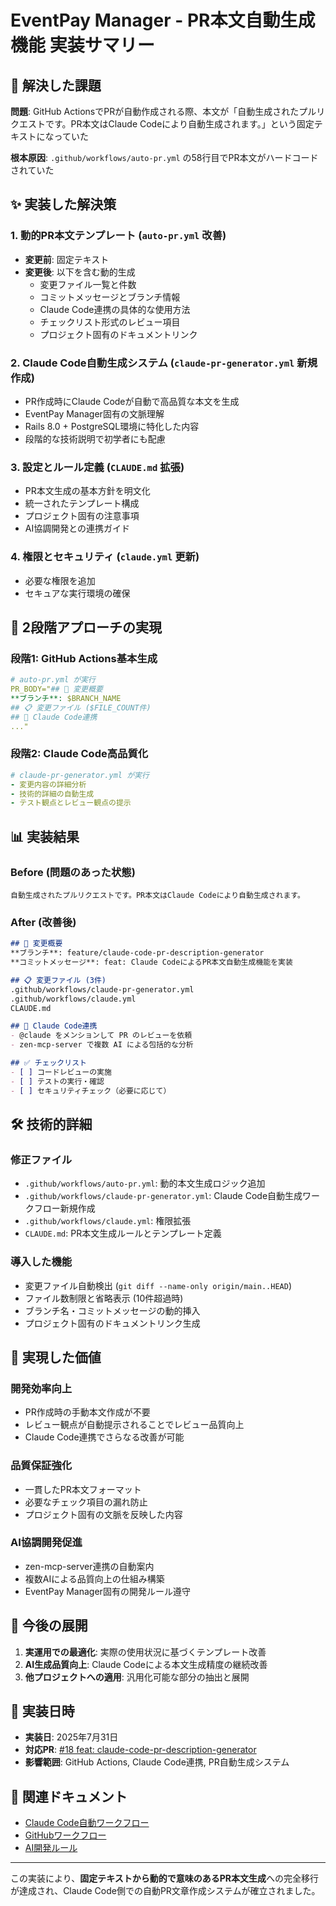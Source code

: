 # EventPay Manager - PR本文自動生成機能 実装サマリー

## 🎯 解決した課題
**問題**: GitHub ActionsでPRが自動作成される際、本文が「自動生成されたプルリクエストです。PR本文はClaude Codeにより自動生成されます。」という固定テキストになっていた

**根本原因**: `.github/workflows/auto-pr.yml` の58行目でPR本文がハードコードされていた

## ✨ 実装した解決策

### 1. 動的PR本文テンプレート (`auto-pr.yml` 改善)
- **変更前**: 固定テキスト
- **変更後**: 以下を含む動的生成
  - 変更ファイル一覧と件数
  - コミットメッセージとブランチ情報
  - Claude Code連携の具体的な使用方法
  - チェックリスト形式のレビュー項目
  - プロジェクト固有のドキュメントリンク

### 2. Claude Code自動生成システム (`claude-pr-generator.yml` 新規作成)
- PR作成時にClaude Codeが自動で高品質な本文を生成
- EventPay Manager固有の文脈理解
- Rails 8.0 + PostgreSQL環境に特化した内容
- 段階的な技術説明で初学者にも配慮

### 3. 設定とルール定義 (`CLAUDE.md` 拡張)
- PR本文生成の基本方針を明文化
- 統一されたテンプレート構成
- プロジェクト固有の注意事項
- AI協調開発との連携ガイド

### 4. 権限とセキュリティ (`claude.yml` 更新)
- 必要な権限を追加
- セキュアな実行環境の確保

## 🔄 2段階アプローチの実現

### 段階1: GitHub Actions基本生成
```yaml
# auto-pr.yml が実行
PR_BODY="## 📝 変更概要
**ブランチ**: $BRANCH_NAME
## 📋 変更ファイル ($FILE_COUNT件)
## 🤖 Claude Code連携
..."
```

### 段階2: Claude Code高品質化
```yaml
# claude-pr-generator.yml が実行
- 変更内容の詳細分析
- 技術的詳細の自動生成
- テスト観点とレビュー観点の提示
```

## 📊 実装結果

### Before (問題のあった状態)
```
自動生成されたプルリクエストです。PR本文はClaude Codeにより自動生成されます。
```

### After (改善後)
```markdown
## 📝 変更概要
**ブランチ**: feature/claude-code-pr-description-generator
**コミットメッセージ**: feat: Claude CodeによるPR本文自動生成機能を実装

## 📋 変更ファイル (3件)
.github/workflows/claude-pr-generator.yml
.github/workflows/claude.yml  
CLAUDE.md

## 🤖 Claude Code連携
- @claude をメンションして PR のレビューを依頼
- zen-mcp-server で複数 AI による包括的な分析

## ✅ チェックリスト
- [ ] コードレビューの実施
- [ ] テストの実行・確認
- [ ] セキュリティチェック（必要に応じて）
```

## 🛠️ 技術的詳細

### 修正ファイル
- `.github/workflows/auto-pr.yml`: 動的本文生成ロジック追加
- `.github/workflows/claude-pr-generator.yml`: Claude Code自動生成ワークフロー新規作成
- `.github/workflows/claude.yml`: 権限拡張
- `CLAUDE.md`: PR本文生成ルールとテンプレート定義

### 導入した機能
- 変更ファイル自動検出 (`git diff --name-only origin/main..HEAD`)
- ファイル数制限と省略表示 (10件超過時)
- ブランチ名・コミットメッセージの動的挿入
- プロジェクト固有のドキュメントリンク生成

## 🎉 実現した価値

### 開発効率向上
- PR作成時の手動本文作成が不要
- レビュー観点が自動提示されることでレビュー品質向上
- Claude Code連携でさらなる改善が可能

### 品質保証強化
- 一貫したPR本文フォーマット
- 必要なチェック項目の漏れ防止
- プロジェクト固有の文脈を反映した内容

### AI協調開発促進
- zen-mcp-server連携の自動案内
- 複数AIによる品質向上の仕組み構築
- EventPay Manager固有の開発ルール遵守

## 🔮 今後の展開
1. **実運用での最適化**: 実際の使用状況に基づくテンプレート改善
2. **AI生成品質向上**: Claude Codeによる本文生成精度の継続改善  
3. **他プロジェクトへの適用**: 汎用化可能な部分の抽出と展開

## 📅 実装日時
- **実装日**: 2025年7月31日
- **対応PR**: [#18 feat: claude-code-pr-description-generator](https://github.com/Bohemian1506/Event-manager/pull/18)
- **影響範囲**: GitHub Actions, Claude Code連携, PR自動生成システム

## 🔗 関連ドキュメント
- [Claude Code自動ワークフロー](../workflows/claude-code-workflow.md)
- [GitHubワークフロー](../workflows/github-workflow.md)
- [AI開発ルール](../ai-development/ai-development-rules.md)

---

この実装により、**固定テキストから動的で意味のあるPR本文生成**への完全移行が達成され、Claude Code側での自動PR文章作成システムが確立されました。
